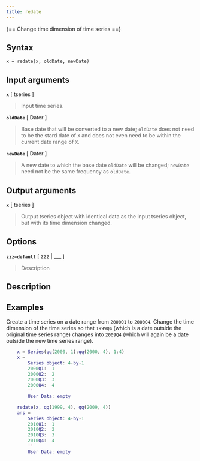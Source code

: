 ```yaml
---
title: redate
---
```




{== Change time dimension of time series ==}


## Syntax 

    x = redate(x, oldDate, newDate)


## Input arguments 

__`x`__ [ tseries ]
> 
> Input time series.
> 

__`oldDate`__ [ Dater ]
> 
> Base date that will be converted to a new
> date; `oldDate` does not need to be the stard date of `X` and does not
> even need to be within the current date range of `X`.
> 

__`newDate`__ [ Dater ]
> 
> A new date to which the base date `oldDate`
> will be changed; `newDate` need not be the same frequency as `oldDate`.
> 

## Output arguments 

__`x`__ [ tseries ] 
> 
> Output tseries object with identical data as the
> input tseries object, but with its time dimension changed.
> 

## Options 

__`zzz=default`__ [ zzz | ___ ]
> 
> Description
> 


## Description 



## Examples

Create a time series on a date range from `2000Q1` to `2000Q4`. Change
the time dimension of the time series so that `1999Q4` (which is a date
outside the original time series range) changes into `2009Q4` (which will
again be a date outside the new time series range).

```matlab
    x = Series(qq(2000, 1):qq(2000, 4), 1:4)
    x =
        Series object: 4-by-1
        2000Q1:  1
        2000Q2:  2
        2000Q3:  3
        2000Q4:  4
        ''
        User Data: empty

    redate(x, qq(1999, 4), qq(2009, 4))
    ans =
        Series object: 4-by-1
        2010Q1:  1
        2010Q2:  2
        2010Q3:  3
        2010Q4:  4
        ''
        User Data: empty
```
